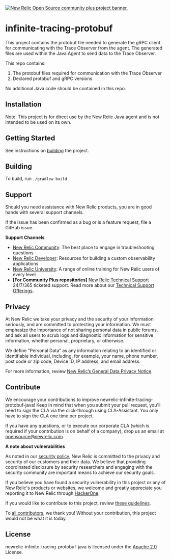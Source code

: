 <a href="https://opensource.newrelic.com/oss-category/#community-plus"><picture><source media="(prefers-color-scheme: dark)" srcset="https://github.com/newrelic/opensource-website/raw/main/src/images/categories/dark/Community_Plus.png"><source media="(prefers-color-scheme: light)" srcset="https://github.com/newrelic/opensource-website/raw/main/src/images/categories/Community_Plus.png"><img alt="New Relic Open Source community plus project banner." src="https://github.com/newrelic/opensource-website/raw/main/src/images/categories/Community_Plus.png"></picture></a>

# infinite-tracing-protobuf

This project contains the protobuf file needed to generate the gRPC client for communicating with the Trace Observer from the agent.
The generated files are used within the Java Agent to send data to the Trace Observer.

This repo contains:

1. The protobuf files required for communication with the Trace Observer
2. Declared protobuf and gRPC versions

No additional Java code should be contained in this repo.

## Installation

Note: This project is for direct use by the New Relic Java agent and is not intended to be used on its own.

## Getting Started

See instructions on [building](#building) the project. 

## Building

To build, run `./gradlew build`

## Support

Should you need assistance with New Relic products, you are in good hands with several support channels.

If the issue has been confirmed as a bug or is a feature request, file a GitHub issue.

**Support Channels**

* [New Relic Community](https://forum.newrelic.com/s/hubtopic/Topic__c/Default?c__categories=%5B%7B%22icon%22%3A%22standard%3Adefault%22%2C%22id%22%3A%22a6c8W000000EesiQAC%22%2C%22sObjectType%22%3A%22Category__c%22%2C%22title%22%3A%22Java%20Agent%22%2C%22titleFormatted%22%3A%22Java%20Agent%22%7D%5D): The best place to engage in troubleshooting questions
* [New Relic Developer](https://developer.newrelic.com/): Resources for building a custom observability applications
* [New Relic University](https://learn.newrelic.com/): A range of online training for New Relic users of every level
* **[For Community Plus repositories]** [New Relic Technical Support](https://support.newrelic.com/) 24/7/365 ticketed support. Read more about our [Technical Support Offerings](https://docs.newrelic.com/docs/licenses/license-information/general-usage-licenses/support-plan). 

## Privacy

At New Relic we take your privacy and the security of your information seriously, and are committed to protecting your information. We must emphasize the importance of not sharing personal data in public forums, and ask all users to scrub logs and diagnostic information for sensitive information, whether personal, proprietary, or otherwise.

We define “Personal Data” as any information relating to an identified or identifiable individual, including, for example, your name, phone number, post code or zip code, Device ID, IP address, and email address.

For more information, review [New Relic’s General Data Privacy Notice](https://newrelic.com/termsandconditions/privacy).

## Contribute

We encourage your contributions to improve newrelic-infinite-tracing-protobuf-java! Keep in mind that when you submit your pull request, you'll need to sign the CLA via the click-through using CLA-Assistant. You only have to sign the CLA one time per project.

If you have any questions, or to execute our corporate CLA (which is required if your contribution is on behalf of a company), drop us an email at opensource@newrelic.com.

**A note about vulnerabilities**

As noted in our [security policy](../../security/policy), New Relic is committed to the privacy and security of our customers and their data. We believe that providing coordinated disclosure by security researchers and engaging with the security community are important means to achieve our security goals.

If you believe you have found a security vulnerability in this project or any of New Relic's products or websites, we welcome and greatly appreciate you reporting it to New Relic through [HackerOne](https://hackerone.com/newrelic).

If you would like to contribute to this project, review [these guidelines](./CONTRIBUTING.md).

To [all contributors](https://github.com/newrelic/newrelic-infinite-tracing-protobuf-java/graphs/contributors), we thank you!  Without your contribution, this project would not be what it is today.

## License
newrelic-infinite-tracing-protobuf-java is licensed under the [Apache 2.0](http://apache.org/licenses/LICENSE-2.0.txt) License.
